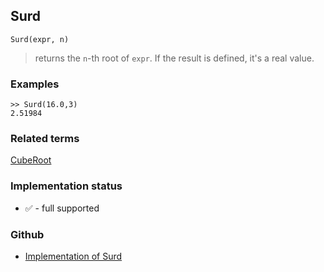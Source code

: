 ## Surd

```
Surd(expr, n)
```

> returns the `n`-th root of `expr`. If the result is defined, it's a real value. 
 
### Examples

```
>> Surd(16.0,3)
2.51984
```
 
### Related terms
[CubeRoot](CubeRoot.md)






### Implementation status

* &#x2705; - full supported

### Github

* [Implementation of Surd](https://github.com/axkr/symja_android_library/blob/master/symja_android_library/matheclipse-core/src/main/java/org/matheclipse/core/builtin/Arithmetic.java#L5298) 
